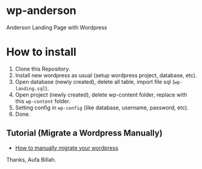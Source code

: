 # wp-anderson
Anderson Landing Page with Wordpress

# How to install

1. Clone this Repository.
2. Install new wordpress as usual (setup wordpress project, database, etc).
3. Open database (newly created), delete all table, import file sql (`wp-landing.sql`).
4. Open project (newly created), delete wp-content folder, replace with this `wp-content` folder.
5. Setting config in `wp-config` (like database, username, password, etc).
6. Done.

## Tutorial (Migrate a Wordpress Manually)

- [How to manually migrate your wordpress](https://www.youtube.com/watch?v=wROa37k_RQA)

Thanks, Aufa Billah.
